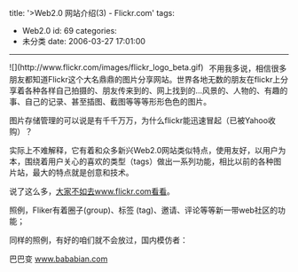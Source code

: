 title: '>Web2.0 网站介绍(3) - Flickr.com'
tags:
  - Web2.0
id: 69
categories:
  - 未分类
date: 2006-03-27 17:01:00
---

><!-- keep this to avoid dropcap bug -->
<div style="float: left; margin-right: 10px">![](http://www.flickr.com/images/flickr_logo_beta.gif)</div>
不用我多说，相信很多朋友都知道Flickr这个大名鼎鼎的图片分享网站。世界各地无数的朋友在flickr上分享着各种各样自己拍摄的、朋友传来到的、网上找到的...风景的、人物的、有趣的事、自己的记录、甚至插图、截图等等等形形色色的图片。

图片存储管理的可以说是有千千万万，为什么flickr能迅速冒起（已被Yahoo收购）？

实际上不难解释，它有着和众多新兴Web2.0网站类似特点，使用友好，以用户为本，围绕着用户关心的喜欢的类型（tags）做出一系列功能，相比以前的各种图片站，最大的特点就是创意和技术。

说了这么多，[大家不如去www.flickr.com看看](http://www.flickr.com)。

照例，Fliker有着圈子(group)、标签 (tag)、邀请、评论等等新一带web社区的功能；

同样的照例，有好的咱们就不会放过，国内模仿者：

巴巴变 www.bababian.com